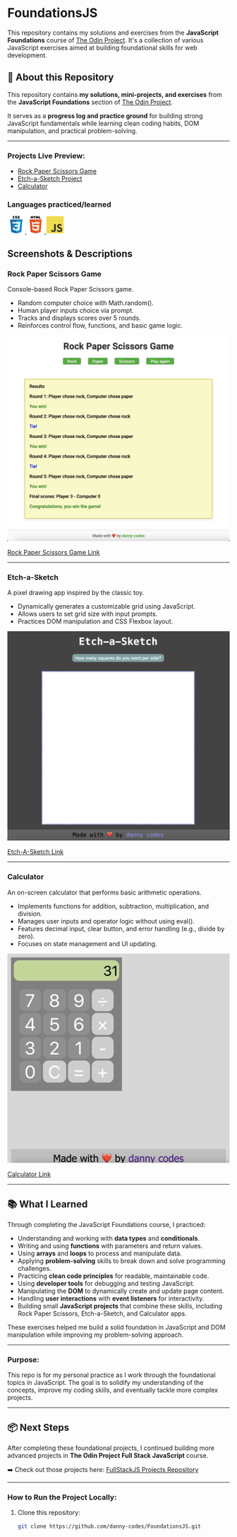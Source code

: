 # FoundationsJS

This repository contains my solutions and exercises from the **JavaScript Foundations** course of [The Odin Project](https://www.theodinproject.com/paths/foundations/courses/foundations#javascript-basics). It's a collection of various JavaScript exercises aimed at building foundational skills for web development.

## 📘 About this Repository

This repository contains **my solutions, mini-projects, and exercises** from the **JavaScript Foundations** section of [The Odin Project](https://www.theodinproject.com/paths/foundations/courses/foundations#javascript-basics).

It serves as a **progress log and practice ground** for building strong JavaScript fundamentals while learning clean coding habits, DOM manipulation, and practical problem-solving.

---

### Projects Live Preview:
- [Rock Paper Scissors Game](https://danny-codes.github.io/FoundationsJS/rock-paper-scissors/index.html)
- [Etch-a-Sketch Project](https://danny-codes.github.io/FoundationsJS/etch-a-sketch/index.html)
- [Calculator](https://danny-codes.github.io/FoundationsJS/calculator/index.html)

<h3 align="left">Languages practiced/learned</h3>
<p align="left"> <a href="https://www.w3schools.com/css/" target="_blank" rel="noreferrer"> <img src="https://raw.githubusercontent.com/devicons/devicon/master/icons/css3/css3-original-wordmark.svg" alt="css3" width="40" height="40"/> </a> <a href="https://www.w3.org/html/" target="_blank" rel="noreferrer"> <img src="https://raw.githubusercontent.com/devicons/devicon/master/icons/html5/html5-original-wordmark.svg" alt="html5" width="40" height="40"/> </a> <a href="https://developer.mozilla.org/en-US/docs/Web/JavaScript" target="_blank" rel="noreferrer"> <img src="https://raw.githubusercontent.com/devicons/devicon/master/icons/javascript/javascript-original.svg" alt="javascript" width="40" height="40"/> </a> </p>

## Screenshots & Descriptions

### Rock Paper Scissors Game

Console-based Rock Paper Scissors game.

- Random computer choice with Math.random().
- Human player inputs choice via prompt.
- Tracks and displays scores over 5 rounds.
- Reinforces control flow, functions, and basic game logic.
    
![Rock Paper Scissors Game](screenshots/rock-paper-scissors.png)

[Rock Paper Scissors Game Link](https://danny-codes.github.io/FoundationsJS/rock-paper-scissors/index.html)

---

### Etch-a-Sketch

A pixel drawing app inspired by the classic toy.

- Dynamically generates a customizable grid using JavaScript.
- Allows users to set grid size with input prompts.
- Practices DOM manipulation and CSS Flexbox layout.

![Etch-A-Sketch](screenshots/etch-a-sketch.png)

[Etch-A-Sketch Link](https://danny-codes.github.io/FoundationsJS/etch-a-sketch/index.html)

---

### Calculator

An on-screen calculator that performs basic arithmetic operations.

- Implements functions for addition, subtraction, multiplication, and division.
- Manages user inputs and operator logic without using eval().
- Features decimal input, clear button, and error handling (e.g., divide by zero).
- Focuses on state management and UI updating.

![Calculator](screenshots/calculator.png)

[Calculator Link](https://danny-codes.github.io/FoundationsJS/calculator/index.html)

---

## 📚 What I Learned

Through completing the JavaScript Foundations course, I practiced:

- Understanding and working with **data types** and **conditionals**.
- Writing and using **functions** with parameters and return values.
- Using **arrays** and **loops** to process and manipulate data.
- Applying **problem-solving** skills to break down and solve programming challenges.
- Practicing **clean code principles** for readable, maintainable code.
- Using **developer tools** for debugging and testing JavaScript.
- Manipulating the **DOM** to dynamically create and update page content.
- Handling **user interactions** with **event listeners** for interactivity.
- Building small **JavaScript projects** that combine these skills, including Rock Paper Scissors, Etch-a-Sketch, and Calculator apps.

These exercises helped me build a solid foundation in JavaScript and DOM manipulation while improving my problem-solving approach.

---

### Purpose:
This repo is for my personal practice as I work through the foundational topics in JavaScript. The goal is to solidify my understanding of the concepts, improve my coding skills, and eventually tackle more complex projects.

---

## 📦 Next Steps

After completing these foundational projects, I continued building more advanced projects in **The Odin Project Full Stack JavaScript** course.

➡️ Check out those projects here: [FullStackJS Projects Repository](https://github.com/danny-codes/TheOdinProjectRepo)

---

### How to Run the Project Locally:
1. Clone this repository:
   ```bash
   git clone https://github.com/danny-codes/FoundationsJS.git
